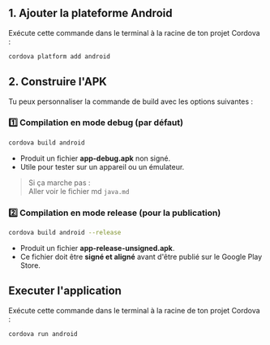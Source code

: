 ## 1. Ajouter la plateforme Android
Exécute cette commande dans le terminal à la racine de ton projet Cordova :
```bash
cordova platform add android
```

## 2. Construire l'APK
Tu peux personnaliser la commande de build avec les options suivantes :

### **1️⃣ Compilation en mode debug (par défaut)**
```bash
cordova build android
```
- Produit un fichier **app-debug.apk** non signé.
- Utile pour tester sur un appareil ou un émulateur.

> Si ça marche pas :<br>
> Aller voir le fichier md `java.md`

### **2️⃣ Compilation en mode release (pour la publication)**
```bash
cordova build android --release
```
- Produit un fichier **app-release-unsigned.apk**.
- Ce fichier doit être **signé et aligné** avant d'être publié sur le Google Play Store.

## Executer l'application
Exécute cette commande dans le terminal à la racine de ton projet Cordova :
```bash
cordova run android
``` 